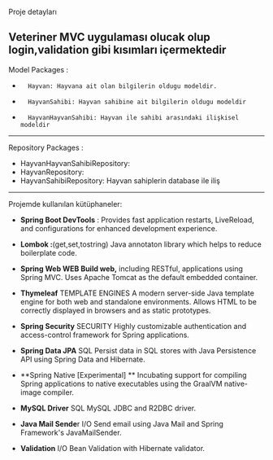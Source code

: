 
Proje detayları 

Veteriner MVC uygulaması olucak olup login,validation gibi kısımları içermektedir
------------------------------------------

Model Packages : 
-       Hayvan: Hayvana ait olan bilgilerin oldugu modeldir.
-       HayvanSahibi: Hayvan sahibine ait bilgilerin oldugu modeldir
-       HayvanHayvanSahibi: Hayvan ile sahibi arasındaki ilişkisel modeldir

------------------------------------------

Repository Packages :
-	HayvanHayvanSahibiRepository:
-	HayvanRepository:
-	HayvanSahibiRepository: Hayvan sahiplerin database ile iliş

------------------------------------------

Projemde kullanılan kütüphaneler:

-	**Spring Boot DevTools**  :  Provides fast application restarts, LiveReload, and configurations for enhanced development experience.

-	**Lombok :**(get,set,tostring) Java annotaton library which helps to reduce boilerplate code.

-	**Spring Web WEB Build web,** including RESTful, applications using Spring MVC. Uses Apache Tomcat as the default embedded container.

-	**Thymeleaf** TEMPLATE ENGINES A modern server-side Java template engine for both web and standalone environments. Allows HTML to be correctly displayed in browsers and as static prototypes.

-	**Spring Security** SECURITY Highly customizable authentication and access-control framework for Spring applications.

-	**Spring Data JPA** SQL Persist data in SQL stores with Java Persistence API using Spring Data and Hibernate.

-	**Spring Native [Experimental] ** Incubating support for compiling Spring applications to native executables using the GraalVM native-image compiler.

-	**MySQL Driver** SQL MySQL JDBC and R2DBC driver.

-	**Java Mail Sende**r I/O Send email using Java Mail and Spring Framework's JavaMailSender.

-	**Validation** I/O Bean Validation with Hibernate validator.
